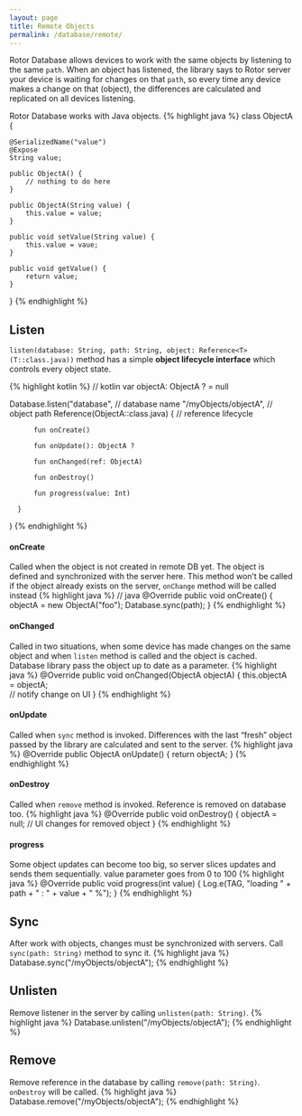 ```yaml
---
layout: page
title: Remote Objects
permalink: /database/remote/
---
```


Rotor Database allows devices to work with the same objects by listening to the same `path`. When an object has listened, the library says to Rotor server your device is waiting for changes on that `path`, so every time any device makes a change on that (object), the differences are calculated and replicated on all devices listening.
 
Rotor Database works with Java objects.
{% highlight java %}
class ObjectA {
 
    @SerializedName("value")
    @Expose
    String value;
 
    public ObjectA() {
        // nothing to do here
    }
 
    public ObjectA(String value) {
        this.value = value;
    }
 
    public void setValue(String value) {
        this.value = vaue;
    }
 
    public void getValue() {
        return value;
    }
 
}
{% endhighlight %}
 
## Listen
 
`listen(database: String, path: String, object: Reference<T>(T::class.java))` method has a simple **object lifecycle interface** which controls every object state.

{% highlight kotlin %}
// kotlin
var objectA: ObjectA ? = null
 
Database.listen("database",                       // database name
       "/myObjects/objectA",                      // object path
       Reference<ObjectA>(ObjectA::class.java) {  // reference lifecycle
 
          fun onCreate()
 
          fun onUpdate(): ObjectA ?
 
          fun onChanged(ref: ObjectA)
    
          fun onDestroy()
 
          fun progress(value: Int)
               
      }
)
{% endhighlight %}


#### onCreate
Called when the object is not created in remote DB yet. The object is defined and synchronized with the server here. This method won’t be called if the object already exists on the server, `onChange` method will be called instead
{% highlight java %}
// java
@Override
public void onCreate() {
    objectA = new ObjectA("foo");
    Database.sync(path);
}
{% endhighlight %}

#### onChanged
Called in two situations, when some device has made changes on the same object and when `listen` method is called and the object is cached. Database library pass the object up to date as a parameter.
{% highlight java %}
@Override
public void onChanged(ObjectA objectA) {
    this.objectA = objectA;  
    // notify change on UI
}
{% endhighlight %}

#### onUpdate
Called when `sync` method is invoked. Differences with the last “fresh” object passed by the library are calculated and sent to the server.
{% highlight java %}
@Override
public ObjectA onUpdate() {
    return objectA;
}
{% endhighlight %}

#### onDestroy
Called when `remove` method is invoked. Reference is removed on database too.
{% highlight java %}
@Override
public void onDestroy() {
    objectA = null;
    // UI changes for removed object
}
{% endhighlight %}

#### progress
Some object updates can become too big, so server slices updates and sends them sequentially. value parameter goes from 0 to 100
{% highlight java %}
@Override
public void progress(int value) {
    Log.e(TAG, "loading " + path + " : " + value + " %");
}
{% endhighlight %}

## Sync

After work with objects, changes must be synchronized with servers. Call `sync(path: String)` method to sync it.
{% highlight java %}
Database.sync("/myObjects/objectA");
{% endhighlight %}

## Unlisten

Remove listener in the server by calling `unlisten(path: String)`.
{% highlight java %}
Database.unlisten("/myObjects/objectA");
{% endhighlight %}

## Remove

Remove reference in the database by calling `remove(path: String)`. `onDestroy` will be called.
{% highlight java %}
Database.remove("/myObjects/objectA");
{% endhighlight %}
